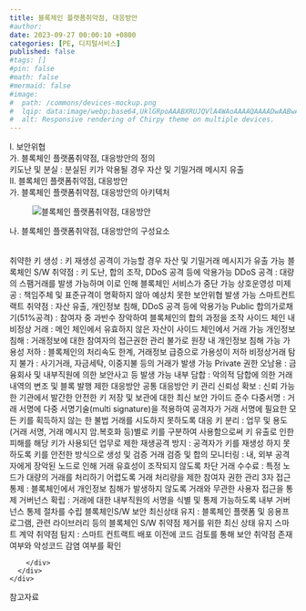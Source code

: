 ```yaml
---
title: 블록체인 플랫폼취약점, 대응방안
#author: 
date: 2023-09-27 00:00:10 +0800
categories: [PE, 디지털서비스]
published: false
#tags: []
#pin: false
#math: false
#mermaid: false
#image:
#  path: /commons/devices-mockup.png
#  lqip: data:image/webp;base64,UklGRpoAAABXRUJQVlA4WAoAAAAQAAAADwAABwAAQUxQSDIAAAARL0AmbZurmr57yyIiqE8oiG0bejIYEQTgqiDA9vqnsUSI6H+oAERp2HZ65qP/VIAWAFZQOCBCAAAA8AEAnQEqEAAIAAVAfCWkAALp8sF8rgRgAP7o9FDvMCkMde9PK7euH5M1m6VWoDXf2FkP3BqV0ZYbO6NA/VFIAAAA
#  alt: Responsive rendering of Chirpy theme on multiple devices.
---
```


<div class="post-wrap">
  <div class="para">
    <div class="para-title">
      I. 보안위협
    </div>
    <div class="para-cntnt">
      <div class="para">
        <div class="para-title">
          가. 블록체인 플랫폼취약점, 대응방안의 정의
        </div>
        <div class="para-cntnt">
              키도난 및 분실 : 분실된 키가 악용될 경우 자산 및 기밀거래 메시지 유출
        </div>
      </div>
    </div>
  </div>
  
  <div class="para">
    <div class="para-title">
      II. 블록체인 플랫폼취약점, 대응방안
    </div>
    <div class="para-cntnt">
      <div class="para">
        <div class="para-title">
          가. 블록체인 플랫폼취약점, 대응방안의 아키텍처
        </div>
        <div class="para-cntnt">
          <figure class="post-figure">
            <img src="/assets/img/posts/블록체인-플랫폼취약점,-대응방안.png" alt="블록체인 플랫폼취약점, 대응방안">
<!--            <figcaption>Source: Unveiling the Metaverse: Exploring Emerging Trends, Multifaceted Perspectives, and Future Challenges</figcaption>-->
          </figure>
        </div>
      </div>
      <div class="para">
        <div class="para-title">
          나. 블록체인 플랫폼취약점, 대응방안의 구성요소
        </div>
        <div class="para-cntnt">
          <table class="post-table">
          </table>
              취약한 키 생성 : 키 재생성 공격이 가능할 경우 자산 및 기밀거래 메시지가 유출 가능
    블록체인 S/W 취약점 : 키 도난, 합의 조작, DDoS 공격 등에 악용가능
    DDoS 공격 : 대량의 스팸거래를 발생 가능하며 이로 인해 블록체인 서비스가 중단 가능
    상호운영성 미제공 : 책임주체 및 표준규격이 명확하지 않아 예상치 못한 보안위협 발생 가능
    스마트컨트랙트 취약점 : 자산 유출, 개인정보 침해, DDoS 공격 등에 악용가능
  Public
    합의가로채기(51%공격) : 참여자 중 과반수 장악하여 블록체인의 합의 과정을 조작
    사이드 체인 내 비정상 거래 : 메인 체인에서 유효하지 않은 자산이 사이드 체인에서 거래 가능
    개인정보 침해 : 거래정보에 대한 참여자의 접근권한 관리 불가로 원장 내 개인정보 침해 가능
    가용성 저하 : 블록체인의 처리속도 한계, 거래정보 급증으로 가용성이 저하
    비정상거래 탐지 불가 : 사기거래, 자금세탁, 이중지불 등의 거래가 발생 가능
  Private
    권한 오남용 : 금융회사 및 내부직원에 의한 보안사고 등 발생 가능
    내부 담합 : 악의적 담합에 의한 거래 내역의 변조 및 블록 발행 제한
대응방안
  공통 대응방안
    키 관리
      신뢰성 확보 : 신뢰 가능한 기관에서 발간한 안전한 키 저장 및 보관에 대한 최신 보안 가이드 준수
      다중서명 : 거래 서명에 다중 서명기술(multi signature)을 적용하여 공격자가 거래 서명에 필요한 모든 키를 획득하지 않는 한 불법 거래를 시도하지 못하도록 대응
      키 분리 : 업무 및 용도(거래 서명, 거래 메시지 암․복호화 등)별로 키를 구분하여 사용함으로써 키 유출로 인한 피해를 해당 키가 사용되던 업무로 제한
      재생공격 방지 : 공격자가 키를 재생성 하지 못하도록 키를 안전한 방식으로 생성 및 검증
    거래 검증 및 합의
      모니터링 : 내, 외부 공격자에게 장악된 노드로 인해 거래 유효성이 조작되지 않도록 차단
      거래 수수료 : 특정 노드가 대량의 거래를 처리하기 어렵도록 거래 처리량을 제한
    참여자 권한 관리
      3자 접근통제 : 블록체인에서 개인정보 침해가 발생하지 않도록 거래와 무관한 사용자 접근을 통제
      거버넌스 확립 : 거래에 대한 내부직원의 서명을 식별 및 통제 가능하도록 내부 거버넌스 통제 절차를 수립
    블록체인S/W 보안
      최신상태 유지 : 블록체인 플랫폼 및 응용프로그램, 관련 라이브러리 등의 블록체인 S/W 취약점 제거를 위한 최신 상태 유지
      스마트 계약 취약점 탐지 : 스마트 컨트랙트 배포 이전에 코드 검토를 통해 보안 취약점 존재 여부와 악성코드 감염 여부를 확인

        </div>
      </div>
    </div>
  </div>

  <div class="refr-wrap">
    <div class="refr-title">
        참고자료
    </div>
    <ol class="refr-list">
    <!--    <li>(나현식, 최대선) <a target="_blank" href="https://scienceon.kisti.re.kr/commons/util/originalView.do?cn=JAKO202225948430499&oCn=JAKO202225948430499&dbt=JAKO&journal=NJOU00291864">메타버스 보안 위협 요소 및 대응 방안 검토</a></li>-->
    <!--    <li>(M. Uddin, S. Manickam, H. Ullah, M. Obaidat and A. Dandoush) <a target="_blank" href="https://ieeexplore.ieee.org/abstract/document/10138386">Unveiling the Metaverse: Exploring Emerging Trends, Multifaceted Perspectives, and Future Challenges</a></li>-->
    </ol>
  </div>
</div>
